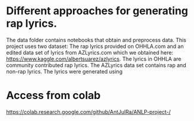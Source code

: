 # Different approaches for generating rap lyrics.

The data folder contains notebooks that obtain and preprocess data. This project uses two dataset:
The rap lyrics provided on OHHLA.com and an edited data set of lyrics from AZLyrics.com which we obtained here: https://www.kaggle.com/albertsuarez/azlyrics.
The lyrics in OHHLA are community contributed rap lyrics. The AZLyrics data set contains rap and non-rap lyrics. 
The lyrics were generated using 


# Access from colab
https://colab.research.google.com/github/AntJulRa/ANLP-project-/
